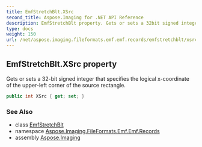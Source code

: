 ```yaml
---
title: EmfStretchBlt.XSrc
second_title: Aspose.Imaging for .NET API Reference
description: EmfStretchBlt property. Gets or sets a 32bit signed integer that specifies the logical xcoordinate of the upperleft corner of the source rectangle
type: docs
weight: 150
url: /net/aspose.imaging.fileformats.emf.emf.records/emfstretchblt/xsrc/
---
```

## EmfStretchBlt.XSrc property

Gets or sets a 32-bit signed integer that specifies the logical x-coordinate of the upper-left corner of the source rectangle.

```csharp
public int XSrc { get; set; }
```

### See Also

* class [EmfStretchBlt](../)
* namespace [Aspose.Imaging.FileFormats.Emf.Emf.Records](../../emfstretchblt/)
* assembly [Aspose.Imaging](../../../)


